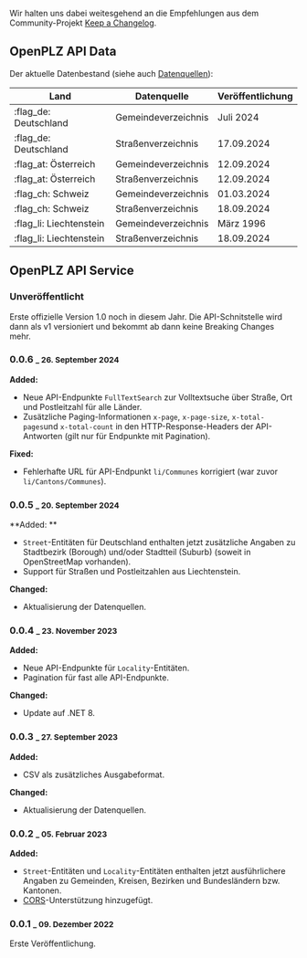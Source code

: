 Wir halten uns dabei weitesgehend an die Empfehlungen aus dem Community-Projekt [Keep a Changelog](https://keepachangelog.com/de).

## OpenPLZ API Data

Der aktuelle Datenbestand (siehe auch [Datenquellen](sources.md)):

Land                    | Datenquelle         | Veröffentlichung
------------------------|---------------------|-----------------
:flag_de: Deutschland   | Gemeindeverzeichnis | Juli 2024
:flag_de: Deutschland   | Straßenverzeichnis  | 17.09.2024
:flag_at: Österreich    | Gemeindeverzeichnis | 12.09.2024
:flag_at: Österreich    | Straßenverzeichnis  | 12.09.2024
:flag_ch: Schweiz       | Gemeindeverzeichnis | 01.03.2024
:flag_ch: Schweiz       | Straßenverzeichnis  | 18.09.2024
:flag_li: Liechtenstein | Gemeindeverzeichnis | März 1996
:flag_li: Liechtenstein | Straßenverzeichnis  | 18.09.2024

## OpenPLZ API Service

### Unveröffentlicht

Erste offizielle Version 1.0 noch in diesem Jahr. Die API-Schnitstelle wird dann als v1 versioniert und bekommt ab dann keine Breaking Changes mehr.

### 0.0.6 <small>_ 26. September 2024</small>

**Added:** 

+ Neue API-Endpunkte `FullTextSearch` zur Volltextsuche über Straße, Ort und Postleitzahl für alle Länder.
+ Zusätzliche Paging-Informationen `x-page`, `x-page-size`, `x-total-pages`und `x-total-count` in den HTTP-Response-Headers der API-Antworten (gilt nur für Endpunkte mit Pagination). 

**Fixed:**

+ Fehlerhafte URL für API-Endpunkt `li/Communes` korrigiert (war zuvor `li/Cantons/Communes`).

### 0.0.5 <small>_ 20. September 2024</small>

**Added: **

+ `Street`-Entitäten für Deutschland enthalten jetzt zusätzliche Angaben zu Stadtbezirk (Borough) und/oder Stadtteil (Suburb) (soweit in OpenStreetMap vorhanden).
+ Support für Straßen und Postleitzahlen aus Liechtenstein.

**Changed:**

+ Aktualisierung der Datenquellen.

### 0.0.4 <small>_ 23. November 2023</small>

**Added:**

+ Neue API-Endpunkte für `Locality`-Entitäten.
+ Pagination für fast alle API-Endpunkte.

**Changed:**

+ Update auf .NET 8.

### 0.0.3 <small>_ 27. September 2023</small>

**Added:**

+ CSV als zusätzliches Ausgabeformat.

**Changed:**

+ Aktualisierung der Datenquellen.

### 0.0.2 <small>_ 05. Februar 2023</small>

**Added:**

+ `Street`-Entitäten und `Locality`-Entitäten enthalten jetzt ausführlichere Angaben zu Gemeinden, Kreisen, Bezirken und Bundesländern bzw. Kantonen.
+ [CORS](https://developer.mozilla.org/en-US/docs/Web/HTTP/CORS)-Unterstützung hinzugefügt.

### 0.0.1 <small>_ 09. Dezember 2022</small>

Erste Veröffentlichung.
